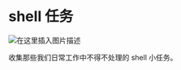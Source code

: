 # shell 任务

![在这里插入图片描述](https://img-blog.csdnimg.cn/dd1f4e4e136c45099a6e76fb6455f149.gif#pic_center)

收集那些我们日常工作中不得不处理的 shell 小任务。
